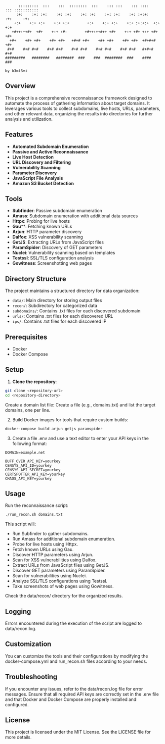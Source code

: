 ```


      :::::::::  :::    :::  ::::::::  :::    ::: :::    ::: ::::    ::: ::::::::::: 
     :+:    :+: :+:    :+: :+:    :+: :+:    :+: :+:    :+: :+:+:   :+:     :+:      
    +:+    +:+ +:+    +:+ +:+        +:+    +:+ +:+    +:+ :+:+:+  +:+     +:+       
   +#++:++#+  +#+    +:+ :#:        +#++:++#++ +#+    +:+ +#+ +:+ +#+     +#+        
  +#+    +#+ +#+    +#+ +#+   +#+# +#+    +#+ +#+    +#+ +#+  +#+#+#     +#+         
 #+#    #+# #+#    #+# #+#    #+# #+#    #+# #+#    #+# #+#   #+#+#     #+#          
#########   ########   ########  ###    ###  ########  ###    ####     ###           

by b3mt3vi

```

## Overview

This project is a comprehensive reconnaissance framework designed to automate the process of gathering information about target domains. It leverages various tools to collect subdomains, live hosts, URLs, parameters, and other relevant data, organizing the results into directories for further analysis and utilization.

## Features

- **Automated Subdomain Enumeration**
- **Passive and Active Reconnaissance**
- **Live Host Detection**
- **URL Discovery and Filtering**
- **Vulnerability Scanning**
- **Parameter Discovery**
- **JavaScript File Analysis**
- **Amazon S3 Bucket Detection**

## Tools 

- **Subfinder**: Passive subdomain enumeration
- **Amass**: Subdomain enumeration with additional data sources
- **Httpx**: Probing for live hosts
- **Gau****: Fetching known URLs
- **Arjun**: HTTP parameter discovery
- **Dalfox**: XSS vulnerability scanning
- **GetJS**: Extracting URLs from JavaScript files
- **ParamSpider**: Discovery of GET parameters
- **Nuclei**: Vulnerability scanning based on templates
- **Testssl**: SSL/TLS configuration analysis
- **Gowitness**: Screenshotting web pages

## Directory Structure

The project maintains a structured directory for data organization:

- `data/`: Main directory for storing output files
- `recon/`: Subdirectory for categorized data
- `subdomains/`: Contains .txt files for each discovered subdomain
- `urls/`: Contains .txt files for each discovered URL
- `ips/`: Contains .txt files for each discovered IP

## Prerequisites

- Docker
- Docker Compose

## Setup

1. **Clone the repository**:

```bash
git clone <repository-url>
cd <repository-directory>
```
   
Create a domain list file:
Create a file (e.g., domains.txt) and list the target domains, one per line.

2. Build Docker images for tools that require custom builds:

```bash
docker-compose build arjun getjs paramspider
```
3. Create a file .env and use a text editor to enter your API keys in the following format:

```
DOMAIN=example.net

BUFF_OVER_API_KEY=yourkey
CENSYS_API_ID=yourkey
CENSYS_API_SECRET=yourkey
CERTSPOTTER_API_KEY=yourkey
CHAOS_API_KEY=yourkey
```


## Usage

Run the reconnaissance script:

```bash
./run_recon.sh domains.txt
```

This script will:
- Run Subfinder to gather subdomains.
- Run Amass for additional subdomain enumeration.
- Probe for live hosts using Httpx.
- Fetch known URLs using Gau.
- Discover HTTP parameters using Arjun.
- Scan for XSS vulnerabilities using Dalfox.
- Extract URLs from JavaScript files using GetJS.
- Discover GET parameters using ParamSpider.
- Scan for vulnerabilities using Nuclei.
- Analyze SSL/TLS configurations using Testssl.
- Take screenshots of web pages using Gowitness.

Check the data/recon/ directory for the organized results.

## Logging

Errors encountered during the execution of the script are logged to data/recon.log.

## Customization

You can customize the tools and their configurations by modifying the docker-compose.yml and run_recon.sh files according to your needs.

## Troubleshooting

If you encounter any issues, refer to the data/recon.log file for error messages. Ensure that all required API keys are correctly set in the .env file and 
that Docker and Docker Compose are properly installed and configured.

## License

This project is licensed under the MIT License. See the LICENSE file for more details.
